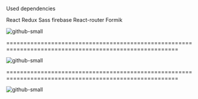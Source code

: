 Used dependencies

React Redux Sass firebase React-router Formik

![github-small](app-screenshot1.jpg)

========================================================================================================

![github-small](app-screenshot2.bmp)

========================================================================================================

![github-small](app-screenshot3.bmp)
